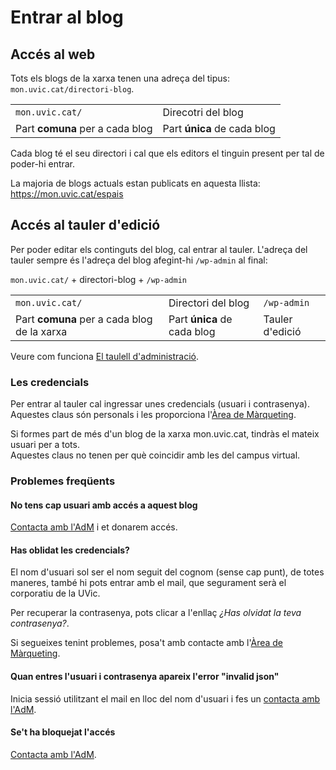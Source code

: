 # Entrar al blog

<link rel="stylesheet" href="../estils.css" />

## Accés al web

Tots els blogs de la xarxa tenen una adreça del tipus: `mon.uvic.cat/directori-blog`.

<table class="puzzle">
	<tr>
		<td><code>mon.uvic.cat/</code></td>
		<td>Direcotri del blog</td>
	</tr>
	<tr>
		<td>Part <strong>comuna</strong> per a cada blog</td>
		<td>Part <strong>única</strong> de cada blog</td>
	</tr>
</table>

Cada blog té el seu directori i cal que els editors el tinguin present per tal de poder-hi entrar.

La majoria de blogs actuals estan publicats en aquesta llista: https://mon.uvic.cat/espais

## Accés al tauler d'edició

Per poder editar els continguts del blog, cal entrar al tauler. L'adreça del tauler sempre és l'adreça del blog afegint-hi `/wp-admin` al final:

`mon.uvic.cat/` + directori-blog + `/wp-admin`

<table class="puzzle">
	<tr>
		<td><code>mon.uvic.cat/</code></td>
		<td>Directori del blog</td>
		<td><code>/wp-admin</code></td>
	</tr>
	<tr>
		<td>Part <strong>comuna</strong> per a cada blog de la xarxa</td>
		<td>Part <strong>única</strong> de cada blog</td>
		<td>Tauler d'edició</td>
	</tr>
</table>

Veure com funciona [El taulell d'administració](admin.md).

### Les credencials

Per entrar al tauler cal ingressar unes credencials (usuari i contrasenya). Aquestes claus són personals i les proporciona l'[Àrea de Màrqueting](../contacte.md).

<div class="hint info">Si formes part de més d'un blog de la xarxa mon.uvic.cat, tindràs el mateix usuari per a tots.</div>

<div class="hint danger">Aquestes claus no tenen per què coincidir amb les del campus virtual.</div>

### Problemes freqüents

#### No tens cap usuari amb accés a aquest blog

[Contacta amb l'AdM](../contacte.md) i et donarem accés.

#### Has oblidat les credencials?

El nom d'usuari sol ser el nom seguit del cognom (sense cap punt), de totes maneres, també hi pots entrar amb el mail, que segurament serà el corporatiu de la UVic.

Per recuperar la contrasenya, pots clicar a l'enllaç *¿Has olvidat la teva contrasenya?*.

Si segueixes tenint problemes, posa't amb contacte amb l'[Àrea de Màrqueting](../contacte.md).

#### Quan entres l'usuari i contrasenya apareix l'error "invalid json"

Inicia sessió utilitzant el mail en lloc del nom d'usuari i fes un [contacta amb l'AdM](../contacte.md).

#### Se't ha bloquejat l'accés

[Contacta amb l'AdM](../contacte.md).
